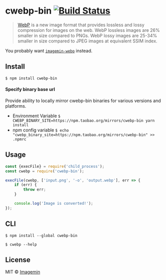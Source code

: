 # cwebp-bin [![Build Status](https://travis-ci.org/imagemin/cwebp-bin.svg?branch=master)](https://travis-ci.org/imagemin/cwebp-bin)

> [WebP](https://developers.google.com/speed/webp/) is a new image format that provides lossless and lossy compression for images on the web. WebP lossless images are 26% smaller in size compared to PNGs. WebP lossy images are 25-34% smaller in size compared to JPEG images at equivalent SSIM index.

You probably want [`imagemin-webp`](https://github.com/imagemin/imagemin-webp) instead.


## Install

```
$ npm install cwebp-bin
```

#### Specify binary base url

Provide ability to locally mirror cwebp-bin binaries for various versions and platforms.
- Environment Variable
	`$ CWEBP_BINARY_SITE=https://npm.taobao.org/mirrors/cwebp-bin yarn install`
- npm config variable
  `$ echo "cwebp_binary_site=https://npm.taobao.org/mirrors/cwebp-bin" >> .npmrc`


## Usage

```js
const {execFile} = require('child_process');
const cwebp = require('cwebp-bin');

execFile(cwebp, ['input.png', '-o', 'output.webp'], err => {
	if (err) {
		throw err;
	}

	console.log('Image is converted!');
});
```


## CLI

```
$ npm install --global cwebp-bin
```

```
$ cwebp --help
```


## License

MIT © [Imagemin](https://github.com/imagemin)
